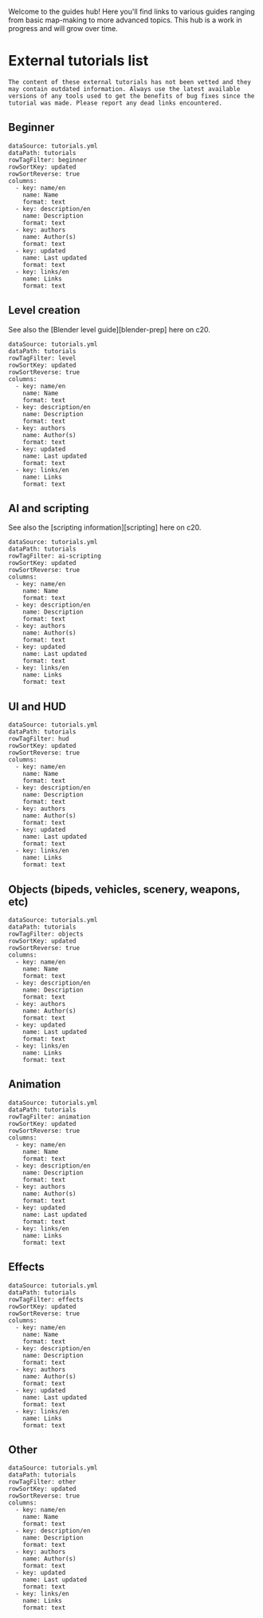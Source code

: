 Welcome to the guides hub! Here you'll find links to various guides ranging from basic map-making to more advanced topics. This hub is a work in progress and will grow over time.

# External tutorials list
```.alert
The content of these external tutorials has not been vetted and they may contain outdated information. Always use the latest available versions of any tools used to get the benefits of bug fixes since the tutorial was made. Please report any dead links encountered.
```

## Beginner
```.table
dataSource: tutorials.yml
dataPath: tutorials
rowTagFilter: beginner
rowSortKey: updated
rowSortReverse: true
columns:
  - key: name/en
    name: Name
    format: text
  - key: description/en
    name: Description
    format: text
  - key: authors
    name: Author(s)
    format: text
  - key: updated
    name: Last updated
    format: text
  - key: links/en
    name: Links
    format: text
```

## Level creation
See also the [Blender level guide][blender-prep] here on c20.

```.table
dataSource: tutorials.yml
dataPath: tutorials
rowTagFilter: level
rowSortKey: updated
rowSortReverse: true
columns:
  - key: name/en
    name: Name
    format: text
  - key: description/en
    name: Description
    format: text
  - key: authors
    name: Author(s)
    format: text
  - key: updated
    name: Last updated
    format: text
  - key: links/en
    name: Links
    format: text
```

## AI and scripting
See also the [scripting information][scripting] here on c20.

```.table
dataSource: tutorials.yml
dataPath: tutorials
rowTagFilter: ai-scripting
rowSortKey: updated
rowSortReverse: true
columns:
  - key: name/en
    name: Name
    format: text
  - key: description/en
    name: Description
    format: text
  - key: authors
    name: Author(s)
    format: text
  - key: updated
    name: Last updated
    format: text
  - key: links/en
    name: Links
    format: text
```

## UI and HUD
```.table
dataSource: tutorials.yml
dataPath: tutorials
rowTagFilter: hud
rowSortKey: updated
rowSortReverse: true
columns:
  - key: name/en
    name: Name
    format: text
  - key: description/en
    name: Description
    format: text
  - key: authors
    name: Author(s)
    format: text
  - key: updated
    name: Last updated
    format: text
  - key: links/en
    name: Links
    format: text
```

## Objects (bipeds, vehicles, scenery, weapons, etc)
```.table
dataSource: tutorials.yml
dataPath: tutorials
rowTagFilter: objects
rowSortKey: updated
rowSortReverse: true
columns:
  - key: name/en
    name: Name
    format: text
  - key: description/en
    name: Description
    format: text
  - key: authors
    name: Author(s)
    format: text
  - key: updated
    name: Last updated
    format: text
  - key: links/en
    name: Links
    format: text
```

## Animation
```.table
dataSource: tutorials.yml
dataPath: tutorials
rowTagFilter: animation
rowSortKey: updated
rowSortReverse: true
columns:
  - key: name/en
    name: Name
    format: text
  - key: description/en
    name: Description
    format: text
  - key: authors
    name: Author(s)
    format: text
  - key: updated
    name: Last updated
    format: text
  - key: links/en
    name: Links
    format: text
```

## Effects
```.table
dataSource: tutorials.yml
dataPath: tutorials
rowTagFilter: effects
rowSortKey: updated
rowSortReverse: true
columns:
  - key: name/en
    name: Name
    format: text
  - key: description/en
    name: Description
    format: text
  - key: authors
    name: Author(s)
    format: text
  - key: updated
    name: Last updated
    format: text
  - key: links/en
    name: Links
    format: text
```

## Other
```.table
dataSource: tutorials.yml
dataPath: tutorials
rowTagFilter: other
rowSortKey: updated
rowSortReverse: true
columns:
  - key: name/en
    name: Name
    format: text
  - key: description/en
    name: Description
    format: text
  - key: authors
    name: Author(s)
    format: text
  - key: updated
    name: Last updated
    format: text
  - key: links/en
    name: Links
    format: text
```

[hek]: http://hce.halomaps.org/hek/
